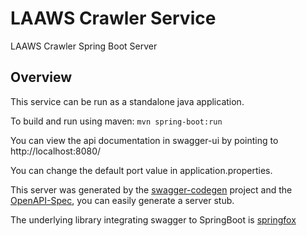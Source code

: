 # LAAWS Crawler Service

LAAWS Crawler Spring Boot Server 


## Overview 

This service can be run as a standalone java application.

To build and run using maven: `mvn spring-boot:run`

You can view the api documentation in swagger-ui by pointing to  
http://localhost:8080/  

You can change the default port value in application.properties.

This server was generated by the [swagger-codegen](https://github.com/swagger-api/swagger-codegen) project and the [OpenAPI-Spec](https://github.com/swagger-api/swagger-core), you can easily generate a server stub.  

The underlying library integrating swagger to SpringBoot is [springfox](https://github.com/springfox/springfox)  
